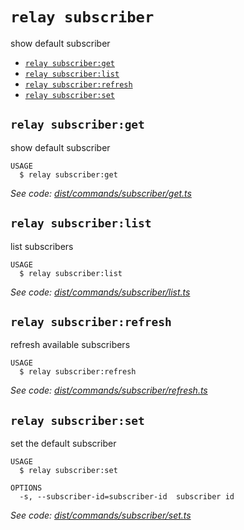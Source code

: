 `relay subscriber`
==================

show default subscriber

* [`relay subscriber:get`](#relay-subscriberget)
* [`relay subscriber:list`](#relay-subscriberlist)
* [`relay subscriber:refresh`](#relay-subscriberrefresh)
* [`relay subscriber:set`](#relay-subscriberset)

## `relay subscriber:get`

show default subscriber

```
USAGE
  $ relay subscriber:get
```

_See code: [dist/commands/subscriber/get.ts](https://github.com/relaypro/relay-cli/blob/v0.2.3/dist/commands/subscriber/get.ts)_

## `relay subscriber:list`

list subscribers

```
USAGE
  $ relay subscriber:list
```

_See code: [dist/commands/subscriber/list.ts](https://github.com/relaypro/relay-cli/blob/v0.2.3/dist/commands/subscriber/list.ts)_

## `relay subscriber:refresh`

refresh available subscribers

```
USAGE
  $ relay subscriber:refresh
```

_See code: [dist/commands/subscriber/refresh.ts](https://github.com/relaypro/relay-cli/blob/v0.2.3/dist/commands/subscriber/refresh.ts)_

## `relay subscriber:set`

set the default subscriber

```
USAGE
  $ relay subscriber:set

OPTIONS
  -s, --subscriber-id=subscriber-id  subscriber id
```

_See code: [dist/commands/subscriber/set.ts](https://github.com/relaypro/relay-cli/blob/v0.2.3/dist/commands/subscriber/set.ts)_
